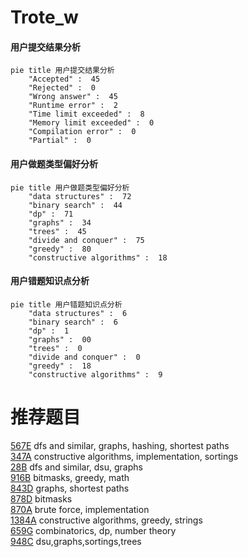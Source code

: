 # Trote_w

<!-- tabs:start -->



#### **用户提交结果分析**

```mermaid
pie title 用户提交结果分析
    "Accepted" :  45
    "Rejected" :  0
    "Wrong answer" :  45
    "Runtime error" :  2
    "Time limit exceeded" :  8
    "Memory limit exceeded" :  0
    "Compilation error" :  0
    "Partial" :  0
```

#### **用户做题类型偏好分析**

```mermaid
pie title 用户做题类型偏好分析
    "data structures" :  72
    "binary search" :  44
    "dp" :  71
    "graphs" :  34
    "trees" :  45
    "divide and conquer" :  75
    "greedy" :  80
    "constructive algorithms" :  18
```
#### **用户错题知识点分析**

```mermaid
pie title 用户错题知识点分析
    "data structures" :  6
    "binary search" :  6
    "dp" :  1
    "graphs" :  00
    "trees" :  0
    "divide and conquer" :  0
    "greedy" :  18
    "constructive algorithms" :  9
```



<!-- tabs:end -->
# 推荐题目
[567E](https://codeforces.com/contest/567/problem/E)		dfs and similar,
                        graphs,
                        hashing,
                        shortest paths		  
[347A](https://codeforces.com/contest/347/problem/A)		constructive algorithms,
                        implementation,
                        sortings		  
[28B](https://codeforces.com/contest/28/problem/B)		dfs and similar,
                        dsu,
                        graphs		  
[916B](https://codeforces.com/contest/916/problem/B)		bitmasks,
                        greedy,
                        math		  
[843D](https://codeforces.com/contest/843/problem/D)		graphs,
                        shortest paths		  
[878D](https://codeforces.com/contest/878/problem/D)		bitmasks		  
[870A](https://codeforces.com/contest/870/problem/A)		brute force,
                        implementation		  
[1384A](https://codeforces.com/contest/1384/problem/A)		constructive algorithms,
                        greedy,
                        strings		  
[659G](https://codeforces.com/contest/659/problem/G)		combinatorics,
                        dp,
                        number theory		  
[948C](https://codeforces.com/contest/948/problem/C)		dsu,graphs,sortings,trees		  
